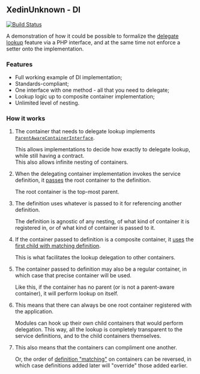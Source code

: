 ## XedinUnknown - DI ##
[![Build Status](https://travis-ci.org/XedinUnknown/di.svg?branch=master)](https://travis-ci.org/XedinUnknown/di)

A demonstration of how it could be possible to formalize the [delegate lookup](https://github.com/container-interop/container-interop/blob/master/docs/Delegate-lookup.md) feature
via a PHP interface, and at the same time not enforce a setter onto the implementation.

### Features
- Full working example of DI implementation;
- Standards-compliant;
- One interface with one method - all that you need to delegate;
- Lookup logic up to composite container implementation;
- Unlimited level of nesting.

### How it works
1. The container that needs to delegate lookup implements [`ParentAwareContainerInterface`](https://github.com/XedinUnknown/di/blob/master/src/ParentAwareContainerInterface.php#L8).

    This allows implementations to decide how exactly to delegate lookup, while still having a contract.  
    This also allows infinite nesting of containers.

2. When the delegating container implementation invokes the service definition, it [passes](https://github.com/XedinUnknown/di/blob/master/src/AbstractParentAwareContainer.php#L67) the root container to the definition.

    The root container is the top-most parent.

3. The definition uses whatever is passed to it for referencing another definition.

    The definition is agnostic of any nesting, of what kind of container it is registered in, or of what kind of container is passed to it.

4. If the container passed to definition is a composite container, it [uses](https://github.com/XedinUnknown/di/blob/master/src/AbstractCompositeContainer.php#L50) the [first child with matching definition](https://github.com/XedinUnknown/di/blob/master/src/AbstractCompositeContainer.php#L68).

    This is what facilitates the lookup delegation to other containers.

5. The container passed to definition may also be a regular container, in which case that precise container will be used.

    Like this, if the container has no parent (or is not a parent-aware container), it will perform lookup on itself.

6. This means that there can always be one root container registered with the application.

    Modules can hook up their own child containers that would perform delegation. This way, all the lookup is completely transparent to the service definitions, and to the child containers themselves.

7. This also means that the containers can compliment one another.

    Or, the order of [definition "matching"](https://github.com/XedinUnknown/di/blob/master/src/AbstractCompositeContainer.php#L66) on containers can be reversed, in which case definitions added later will "override" those added earlier.
